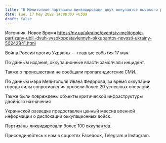 ```yaml
---
title: "В Мелитополе партизаны ликвидировали двух оккупантов высокого ранга — СМИ"
date: Tue, 17 May 2022 14:00:00 +0300
draft: false
---
```

Источник: Новое Время https://nv.ua/ukraine/events/v-melitopole-partizany-ubili-dvuh-vysokopostavlennyh-okkupantov-novosti-ukrainy-50242841.html


Война России против Украины — главные события 17 мая

По данным издания, оккупационные власти замолчали инцидент.

Также о происшествии не сообщали пропагандистские СМИ.

По данным мэра Мелитополя Ивана Федорова, за время оккупации города силы сопротивления провели более 20 успешных операций.

Также были повреждены объекты критической инфраструктуры двойного назначения

Украинской разведке предоставлен ценный массив военной информации о дислокации оккупационных войск.

Партизаны ликвидировали более 100 оккупантов.

Присоединяйтесь к нам в соцсетях Facebook, Telegram и Instagram.
